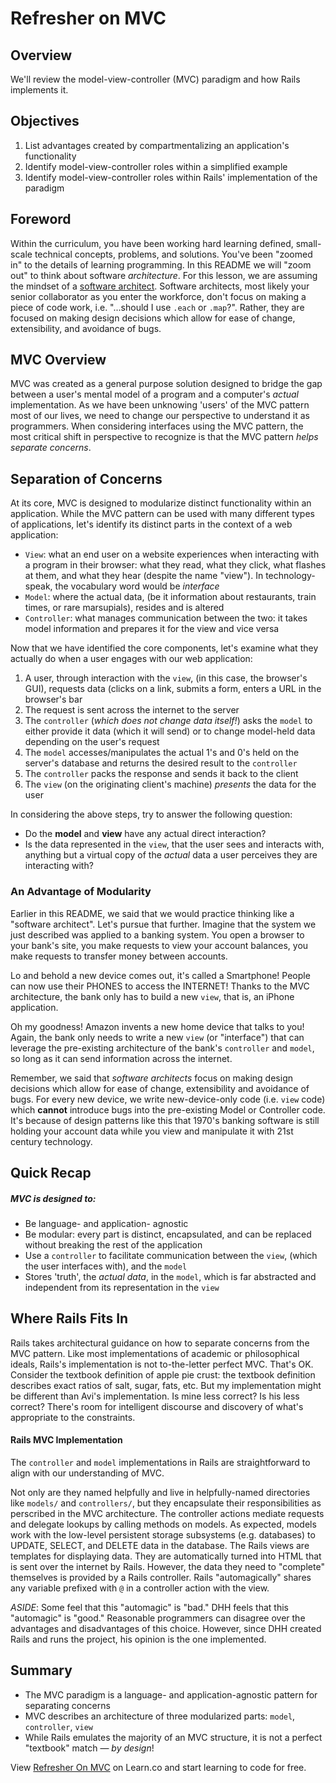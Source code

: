 # Refresher on MVC

## Overview

We'll review the model-view-controller (MVC) paradigm and how Rails implements
it.

## Objectives

1. List advantages created by compartmentalizing an application's functionality
2. Identify model-view-controller roles within a simplified example
3. Identify model-view-controller roles within Rails' implementation of the paradigm

## Foreword

Within the curriculum, you have been working hard learning defined, small-scale
technical concepts, problems, and solutions. You've been "zoomed in" to the
details of learning programming. In this README we will "zoom out" to think
about software _architecture_. For this lesson, we are assuming the mindset of
a [software architect][software_architect]. Software architects, most likely
your senior collaborator as you enter the workforce, don't focus on making a
piece of code work, i.e. "...should I use `.each` or `.map`?". Rather, they are
focused on making design decisions which allow for ease of change,
extensibility, and avoidance of bugs.

## MVC Overview

MVC was created as a general purpose solution designed to  bridge the gap
between a user's mental model of a program and a computer's _actual_
implementation. As we have been unknowing 'users' of the MVC pattern most of
our lives, we need to change our perspective to understand it as programmers.
When considering interfaces using the MVC pattern, the most critical shift in
perspective to recognize is that the MVC pattern _helps separate concerns_.

## Separation of Concerns

At its core, MVC is designed to modularize distinct functionality within an
application. While the MVC pattern can be used with many different types of
applications, let's identify its distinct parts in the context of a web
application:

* `View`: what an end user on a website experiences when interacting with
  a program in their browser: what they read, what they click, what flashes
  at them, and what they hear (despite the name "view"). In technology-speak, the
  vocabulary word would be _interface_
* `Model`: where the actual data, (be it information about restaurants,
  train times, or rare marsupials), resides and is altered
* `Controller`: what manages communication between the two: it takes
  model information and prepares it for the view and vice versa

Now that we have identified the core components, let's examine what they
actually do when a user engages with our web application:

1. A user, through interaction with the `view`, (in this case, the browser's GUI), requests data (clicks on a link, submits a form, enters a URL in the browser's bar
2. The request is sent across the internet to the server
3. The `controller` (_which does not change data itself!_) asks the `model` to either provide it data (which it will send) or to change model-held data depending on the user's request
4. The `model` accesses/manipulates the actual 1's and 0's held on the server's database and returns the desired result to the `controller`
5. The `controller` packs the response and sends it back to the client
6. The `view` (on the originating client's machine) _presents_ the data for the user

In considering the above steps, try to answer the following question:

* Do the **model** and **view** have any actual direct interaction?
* Is the data represented in the ```view```, that the user sees and interacts with, anything but a virtual copy of the _actual_ data a user perceives they are interacting with?

### An Advantage of Modularity

Earlier in this README, we said that we would practice thinking like a
"software architect". Let's pursue that further.  Imagine that the system we
just described was applied to a banking system. You open a browser to your
bank's site, you make requests to view your account balances, you make requests
to transfer money between accounts.

Lo and behold a new device comes out, it's called a Smartphone! People can now
use their PHONES to access the INTERNET! Thanks to the MVC architecture, the
bank only has to build a new `view`, that is, an iPhone application.

Oh my goodness! Amazon invents a new home device that talks to you! Again, the
bank only needs to write a new `view` (or "interface") that can leverage the
pre-existing architecture of the bank's `controller` and `model`, so long as it
can send information across the internet.

Remember, we said that _software architects_ focus  on making design decisions
which allow for ease of change, extensibility and avoidance of bugs.  For every
new device, we write new-device-only code (i.e. `view` code) which **cannot**
introduce bugs into the pre-existing Model or Controller code. It's because of
design patterns like this that 1970's banking software is still holding your
account data while you view and manipulate it with 21st century technology.

## Quick Recap

##### MVC is designed to:

* Be language- and application- agnostic
* Be modular: every part is distinct, encapsulated, and can be replaced without breaking the rest of the application
* Use a ```controller``` to facilitate communication between the ```view```, (which the user interfaces with), and the ```model```
* Stores 'truth', the _actual data_, in the ```model```, which is far abstracted and independent from its representation in the ```view```

## Where Rails Fits In

Rails takes architectural guidance on how to separate concerns from the MVC pattern.  Like most implementations of academic or philosophical ideals, Rails's implementation is not to-the-letter perfect MVC. That's OK.  Consider the textbook definition of apple pie crust: the textbook definition describes exact ratios of salt, sugar, fats, etc. But my implementation might be different than Avi's implementation. Is mine less correct? Is his less correct?  There's room for intelligent discourse and discovery of what's appropriate to the constraints.

#### Rails MVC Implementation

The ```controller``` and ```model``` implementations in Rails are straightforward to align with our understanding of MVC.

Not only are they named helpfully and live in helpfully-named directories like `models/` and `controllers/`,  but they encapsulate their responsibilities as perscribed in the MVC architecture. The controller actions mediate requests and delegate lookups by calling methods on models. As expected, models work with the low-level persistent storage subsystems (e.g. databases) to UPDATE, SELECT, and DELETE data in the database. The Rails views are templates for displaying data. They are automatically turned into HTML that is sent over the internet by Rails. However, the data they need to "complete" themselves is provided by a Rails controller. Rails "automagically" shares any variable prefixed with `@` in a controller action with the view.

*ASIDE*: Some feel that this "automagic" is "bad." DHH feels that this "automagic" is "good." Reasonable programmers can disagree over the advantages and disadvantages of this choice. However, since DHH created Rails and runs the project, his opinion is the one implemented.

## Summary

* The MVC paradigm is a language- and application-agnostic pattern for separating concerns
* MVC describes an architecture of three modularized parts: ```model```, ```controller```, ```view```
* While Rails emulates the majority of an MVC structure, it is not a perfect "textbook" match &mdash; _by design_!

<p data-visibility='hidden'>View <a href='https://learn.co/lessons/refresher-on-mvc'>Refresher On MVC</a> on Learn.co and start learning to code for free.</p>

[software_architect]: https://en.wikipedia.org/wiki/Software_architecture
